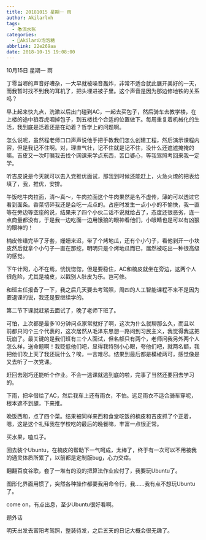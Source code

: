 ```yaml
---
title: 20181015 星期一 雨
author: Akilarlxh
tags:
  - 📚流水账
categories:
  - 🍬Akilarの泡泡糖
abbrlink: 22e269aa
date: 2018-10-15 19:08:00
---
```

10月15日 星期一 雨

丁零当啷的声音好嘈杂，一大早就被噪音轰炸，非常不适合就此展开美好的一天，而我暂时找不到我的耳机了，把头埋进被子里。这个声音是因为那边修地铁的关系吗？

早上起来快九点，洗漱以后出门碰到AC，一起去买包子，然后骑车去教学楼，在上楼的途中狼吞虎咽掉包子，到五楼找个合适的位置做下。每周重复着机械化的生活，我到底是活着还是在动着？哲学上的问题啊。

怎么说呢，虽然程老师口口声声说他手把手教我们怎么创建工程，然后演示课程内容，但是我记不住啊。对，理直气壮，记不住就是记不住，没什么还遮遮掩掩的嘛。吉皮又一次叮嘱我去找个网课来学点东西，苦口婆心，等我驾照考回来我一定学。

听吉皮说是今天就可以去入党推优面试，那我到时候还能赶上，火急火燎的把表给填了，我，推优，安排。

午饭吃牛肉拉面，清～真～，牛肉拉面这个牛肉果然是名不虚传，薄的可以透过它看到面条。香菜切碎我还是会吃一点点的。占座时发生一点小小的不愉快，我一直等在旁边等空座的说，结果来了四个小伙二话不说就给占了，态度还很恶劣，连一点商量都没有，于是我一边吃面一边用饿狼的眼神看他们，小眼睛也是可以有凶狠的眼神的！

楠皮修缮完毕了牙套，姗姗来迟，带了个烤地瓜，还有个小勺子，看他剥开一小块皮然后就拿个小勺子一直在那挖，明明只是个烤地瓜而已，居然被吃出一种很高级的感觉。

下午计网，心不在焉，恍恍惚惚，但是要稳住，AC和楠皮就坐在旁边，这两个人很危险，尤其是楠皮，以戳别人肚皮为乐。岂可修。

和班主任报备了一下，我之后几天要去考驾照，周四的人工智能课程不来不是因为要退课的说，我还是要继续学的。

第二节下课就赶紧去面试了，晚了老师下班了。

可怕，上次都是最多10分钟问点家常就好了啊，这次为什么就聊那么久，而且以前都只问个三个代表的，这次居然从毛泽东思想一路问到习民主义，我觉得我这把玩崩了。最关键的是我们班有三个人面试，但名额只有两个，老师问我另外两个人怎么样，送命题啊！我贬低他们吧，显得我特别小心眼，夸他们吧，就两名额，我把他们吹上天了我还玩什么？唉，一言难尽。结果到最后都是模棱两可，感觉像是又去听了一次党课。

赶回去刚巧还能听个作业。不会一逃课就逃到底的啦，完事了当然还要回去学习的。

下雨，把伞借给了AC，然后我车上还有雨衣，不怕。远足雨衣不适合骑车穿呢，根本遮不到腿，下来推。

晚饭西和，点了四个菜。结果被同样来西和食堂吃饭的楠皮和吉皮抓了个正着，嗯，这是这个礼拜我在学校吃的最后的晚餐嘛，丰富一点很正常。

买水果，嗑瓜子。

回去装个Ubuntu，在楠皮的帮助下一气呵成，太棒了，终于有一次可以不用被我的通灵体质所累了，以前都是定制版bug，心力交瘁。

翻翻百度谷歌，套了一堆有的没的把算法作业应付了，我要玩Ubuntu了。

图形化界面用惯了，突然各种操作都要我用命令行，我……我有点不想玩Ubuntu了。

come on，有点出息，至少Ubuntu很好看啊。

题外话

明天出发去富阳考驾照，整装待发，之后五天的日记大概会很无趣了。




